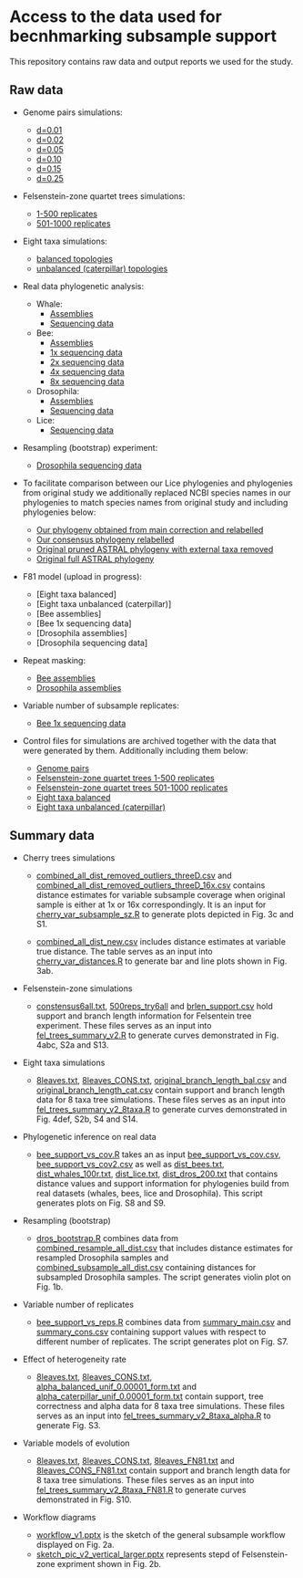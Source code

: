 # Access to the data used for becnhmarking subsample support

This repository contains raw data and output reports we used for the study.

## Raw data
* Genome pairs simulations:
    <!--- - [d=0.01](https://drive.google.com/file/d/1LlZXDjqWcwoqcYxaa_Ywf8eNJzL9XQH0/view?usp=sharing)--->
    - [d=0.01](https://tera-trees.com/data/consult/v1.0.0/d0.01_100sims.tar.gz)
    - [d=0.02](https://tera-trees.com/data/consult/v1.0.0/d0.02_100sims.tar.gz)
    - [d=0.05](https://tera-trees.com/data/consult/v1.0.0/d0.05_100sims.tar.gz)
    - [d=0.10](https://tera-trees.com/data/consult/v1.0.0/d0.10_100sims.tar.gz)
    - [d=0.15](https://tera-trees.com/data/consult/v1.0.0/d0.15_100sims.tar.gz)
    - [d=0.25](https://tera-trees.com/data/consult/v1.0.0/d0.25_100sims.tar.gz)
    
    
* Felsenstein-zone quartet trees simulations:
    - [1-500 replicates](https://tera-trees.com/data/consult/v1.0.0/variable_a_b.tar.gz)
    - [501-1000 replicates](https://tera-trees.com/data/consult/v1.0.0/variable_a_b_2.tar.gz)


* Eight taxa simulations:
    <!--- - [balanced topologies](https://tera-trees.com/data/consult/v1.0.0/balanced_unif_0.00001.tar.gz)--->
    <!--- - [unbalanced (caterpillar) topologies](https://tera-trees.com/data/consult/v1.0.0/caterpillar_unif_0.00001.tar.gz)--->
    - [balanced topologies](https://drive.google.com/file/d/1mZmYwBrYyK9mckxvWJo1dcasTQNZuuS1/view?usp=sharing)
    - [unbalanced (caterpillar) topologies](https://drive.google.com/file/d/1gaQqiW8WFKN-pgDQQ5sjtgIsOQoXqoXl/view?usp=sharing)

* Real data phylogenetic analysis:
    * Whale:
        - [Assemblies](https://tera-trees.com/data/consult/v1.0.0/whales_asm.tar.gz)
        - [Sequencing data](https://tera-trees.com/data/consult/v1.0.0/whales_new_analysis.tar.gz)
    * Bee:
        - [Assemblies](https://tera-trees.com/data/consult/v1.0.0/asm.tar.gz)
        - [1x sequencing data](https://tera-trees.com/data/consult/v1.0.0/1xArt_from_asm_subsample_reads_9t10_finalver.tar.gz)
        - [2x sequencing data](https://tera-trees.com/data/consult/v1.0.0/2xArt_from_asm_subsample_reads_9t10.tar.gz)
        - [4x sequencing data](https://tera-trees.com/data/consult/v1.0.0/4xArt_from_asm_subsample_reads_9t10.tar.gz)
        - [8x sequencing data](https://tera-trees.com/data/consult/v1.0.0/8xArt_from_asm_subsample_reads_9t10.tar.gz)
    * Drosophila:
        - [Assemblies](https://tera-trees.com/data/consult/v1.0.0/assembledGenomes.tar.gz)
        - [Sequencing data](https://tera-trees.com/data/consult/v1.0.0/consult_gtdb_p3c1.tar.gz)
    * Lice:
        - [Sequencing data](https://tera-trees.com/data/consult/v1.0.0/after_merge.tar.gz)
          
        
* Resampling (bootstrap) experiment:
    - [Drosophila sequencing data](https://tera-trees.com/data/consult/v1.0.0/resample_reads.tar.gz)


* To facilitate comparison between our Lice phylogenies and phylogenies from original study we additionally replaced NCBI species names in our phylogenies to match species names from original study and including phylogenies below:
    - [Our phylogeny obtained from main correction and relabelled](https://github.com/noraracht/subsample_support_scripts/blob/main/Skmertree.tre)
    - [Our consensus phylogeny relabelled](https://github.com/noraracht/subsample_support_scripts/blob/main/cons_name_only.txt)
    - [Original pruned ASTRAL phylogeny with external taxa removed](https://github.com/noraracht/subsample_support_scripts/blob/main/astral-pruned.tre)
    - [Original full ASTRAL phylogeny](https://github.com/noraracht/subsample_support_scripts/blob/main/astral.tre)
    
    
* F81 model (upload in progress):
    - [Eight taxa balanced]
    - [Eight taxa unbalanced (caterpillar)]
    - [Bee assemblies]
    - [Bee 1x sequencing data]
    - [Drosophila assemblies]
    - [Drosophila sequencing data]


* Repeat masking:
    - [Bee assemblies](https://drive.google.com/file/d/1Ku2JxuCZ3iCOdJFJ1spPykGnSJLA3Ikl/view?usp=sharing)
    - [Drosophila assemblies](https://drive.google.com/file/d/1HTtHbtv5ZuHZbLfurtXi77CToPxT_8n2/view?usp=sharing)


* Variable number of subsample replicates:
    - [Bee 1x sequencing data](https://drive.google.com/file/d/1l74RwDnvdQlNyAu2fldi4vJn9OIJD1lk/view?usp=sharing)
    
    
* Control files for simulations are archived together with the data that were generated by them. Additionally including them below:
    - [Genome pairs](https://github.com/noraracht/subsample_support_scripts/blob/main/cherry_control_files.tar.gz)
    - [Felsenstein-zone quartet trees 1-500 replicates ](https://github.com/noraracht/subsample_support_scripts/blob/main/control_variable_a_b.tar.gz)
    - [Felsenstein-zone quartet trees 501-1000 replicates](https://github.com/noraracht/subsample_support_scripts/blob/main/control_variable_a_b_2.tar.gz)
    - [Eight taxa balanced](https://github.com/noraracht/subsample_support_scripts/blob/main/control_balanced_unif_0.00001.tar.gz)
    - [Eight taxa unbalanced (caterpillar)](https://github.com/noraracht/subsample_support_scripts/blob/main/control_caterpillar_unif_0.00001.tar.gz)
   
   
## Summary data

<!---This section contains summary data tables and scripts we used to processes them.--->


* Cherry trees simulations
  - [combined_all_dist_removed_outliers_threeD.csv](https://github.com/noraracht/subsample_support_scripts/blob/main/combined_all_dist_removed_outliers_threeD.csv) and [combined_all_dist_removed_outliers_threeD_16x.csv](https://github.com/noraracht/subsample_support_scripts/blob/main/combined_all_dist_removed_outliers_threeD_16x.csv) contains distance estimates for variable subsample coverage when original sample is either at 1x or 16x correspondingly. It is an input for [cherry_var_subsample_sz.R](https://github.com/noraracht/subsample_support_scripts/blob/main/cherry_var_subsample_sz.R) to generate plots depicted in Fig. 3c and S1. 
  
   - [combined_all_dist_new.csv](https://github.com/noraracht/subsample_support_scripts/blob/main/combined_all_dist_new.csv) includes distance estimates at variable true distance. The table serves as an input into [cherry_var_distances.R](https://github.com/noraracht/subsample_support_scripts/blob/main/cherry_var_distances.R) to generate bar and line plots shown in Fig. 3ab. 
    
    
* Felsenstein-zone simulations
   - [constensus6all.txt](https://github.com/noraracht/subsample_support_scripts/blob/main/constensus6all.txt), [500reps_try6all](https://github.com/noraracht/subsample_support_scripts/blob/main/500reps_try6all) and [brlen_support.csv](https://github.com/noraracht/subsample_support_scripts/blob/main/brlen_support.csv) hold support and branch length information for Felsentein tree experiment. These files serves as an input into [fel_trees_summary_v2.R](https://github.com/noraracht/subsample_support_scripts/blob/main/fel_trees_summary_v2.R) to generate curves demonstrated in Fig. 4abc, S2a and S13.


* Eight taxa simulations
   - [8leaves.txt](https://github.com/noraracht/subsample_support_scripts/blob/main/8leaves.txt), [8leaves_CONS.txt](https://github.com/noraracht/subsample_support_scripts/blob/main/8leaves_CONS.txt), [original_branch_length_bal.csv](https://github.com/noraracht/subsample_support_scripts/blob/main/original_branch_length_bal.csv) and [original_branch_length_cat.csv](https://github.com/noraracht/subsample_support_scripts/blob/main/original_branch_length_cat.csv) contain support and branch length data for 8 taxa tree simulations. These files serves as an input into [fel_trees_summary_v2_8taxa.R](https://github.com/noraracht/subsample_support_scripts/blob/main/fel_trees_summary_v2_8taxa.R) to generate curves demonstrated in Fig. 4def, S2b, S4 and S14.
     

* Phylogenetic inference on real data
   - [bee_support_vs_cov.R](https://github.com/noraracht/subsample_support_scripts/blob/main/bee_support_vs_cov.R) takes an as input [bee_support_vs_cov.csv](https://github.com/noraracht/subsample_support_scripts/blob/main/bee_support_vs_cov.csv), [bee_support_vs_cov2.csv](https://github.com/noraracht/subsample_support_scripts/blob/main/bee_support_vs_cov2.csv) as well as [dist_bees.txt](https://github.com/noraracht/subsample_support_scripts/blob/main/dist_bees.txt), [dist_whales_100r.txt](https://github.com/noraracht/subsample_support_scripts/blob/main/dist_whales_100r.txt), [dist_lice.txt](https://github.com/noraracht/subsample_support_scripts/blob/main/dist_lice.txt), [dist_dros_200.txt](https://github.com/noraracht/subsample_support_scripts/blob/main/dist_dros_200.txt) that contains distance values and support information for phylogenies build from real datasets (whales, bees, lice and Drosophila). This script generates plots on Fig. S8 and S9.
 

* Resampling (bootstrap)
   <!--- Scirpt to generate theoretical model in Fig. 1b. and Fig. S1.-->
    - [dros_bootstrap.R](https://github.com/noraracht/subsample_support_scripts/blob/main/dros_bootstrap.R) combines data from [combined_resample_all_dist.csv](https://github.com/noraracht/subsample_support_scripts/blob/main/combined_resample_all_dist.csv) that includes distance estimates for resampled Drosophila samples and [combined_subsample_all_dist.csv](https://github.com/noraracht/subsample_support_scripts/blob/main/combined_subsample_all_dist.csv) containing distances for subsampled Drosophila samples. The script generates violin plot on Fig. 1b.


* Variable number of replicates
   <!--- Scirpt to generate theoretical model in Fig. 1b. and Fig. S1.-->
    - [bee_support_vs_reps.R](https://github.com/noraracht/subsample_support_scripts/blob/main/bee_support_vs_reps.R) combines data from [summary_main.csv](https://github.com/noraracht/subsample_support_scripts/blob/main/summary_main.csv) and [summary_cons.csv](https://github.com/noraracht/subsample_support_scripts/blob/main/summary_cons.csv) containing support values with respect to different number of replicates. The script generates plot on Fig. S7.


* Effect of heterogeneity rate 
   - [8leaves.txt](https://github.com/noraracht/subsample_support_scripts/blob/main/8leaves.txt), [8leaves_CONS.txt](https://github.com/noraracht/subsample_support_scripts/blob/main/8leaves_CONS.txt), [alpha_balanced_unif_0.00001_form.txt](https://github.com/noraracht/subsample_support_scripts/blob/main/alpha_balanced_unif_0.00001_form.txt) and [alpha_caterpillar_unif_0.00001_form.txt](https://github.com/noraracht/subsample_support_scripts/blob/main/alpha_caterpillar_unif_0.00001_form.txt) contain support, tree correctness and alpha data for 8 taxa tree simulations. These files serves as an input into [fel_trees_summary_v2_8taxa_alpha.R](https://github.com/noraracht/subsample_support_scripts/blob/main/fel_trees_summary_v2_8taxa_alpha.R) to generate Fig. S3.


* Variable models of evolution
   - [8leaves.txt](https://github.com/noraracht/subsample_support_scripts/blob/main/8leaves.txt), [8leaves_CONS.txt](https://github.com/noraracht/subsample_support_scripts/blob/main/8leaves_CONS.txt), [8leaves_FN81.txt](https://github.com/noraracht/subsample_support_scripts/blob/main/8leaves_FN81.txt) and [8leaves_CONS_FN81.txt](https://github.com/noraracht/subsample_support_scripts/blob/main/8leaves_CONS_FN81.txt) contain support and branch length data for 8 taxa tree simulations. These files serves as an input into [fel_trees_summary_v2_8taxa_FN81.R](https://github.com/noraracht/subsample_support_scripts/blob/main/fel_trees_summary_v2_8taxa_FN81.R) to generate curves demonstrated in Fig. S10.


* Workflow diagrams
   <!--- Scirpt to generate theoretical model in Fig. 1b. and Fig. S1.-->
   - [workflow_v1.pptx](https://github.com/noraracht/subsample_support_scripts/blob/main/workflow_v1.pptx) is the sketch of the general subsample workflow displayed on Fig. 2a.
   - [sketch_pic_v2_vertical_larger.pptx](https://github.com/noraracht/subsample_support_scripts/blob/main/sketch_pic_v2_vertical_larger.pptx) represents stepd of Felsenstein-zone expriment shown in Fig. 2b.


    
